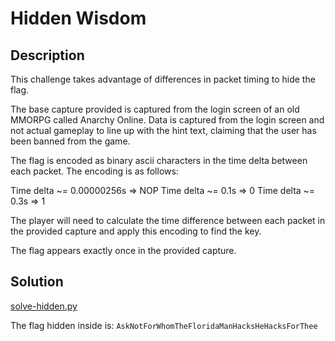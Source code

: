 # Hidden Wisdom

## Description

This challenge takes advantage of differences in packet timing to hide the flag.

The base capture provided is captured from the login screen of an old MMORPG called Anarchy Online. Data is captured from the login screen and not actual gameplay to line up with the hint text, claiming that the user has been banned from the game.

The flag is encoded as binary ascii characters in the time delta between each packet. The encoding is as follows:

Time delta ~= 0.00000256s => NOP
Time delta ~= 0.1s => 0
Time delta ~= 0.3s => 1

The player will need to calculate the time difference between each packet in the provided capture and apply this encoding to find the key.

The flag appears exactly once in the provided capture.

## Solution

[solve-hidden.py](solve-hidden.py)

The flag hidden inside is: ``AskNotForWhomTheFloridaManHacksHeHacksForThee``

